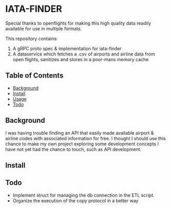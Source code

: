 # IATA-FINDER

Special thanks to openflights for making this high quality data readily available for use in multiple formats.

This repository contains:

1. A gRPC proto spec & implementation for iata-finder
2. A dataservice which fetches a .csv of airports and airline data from open flights, sanitizes and stores in a poor-mans memory cache

## Table of Contents

- [Background](#background)
- [Install](#install)
- [Usage](#usage)
- [Todo](#todo)

## Background

I was having trouble finding an API that easily made available airport & airline codes with associated information for free. I thought I should use this chance to make my own project exploring some development concepts I have not yet had the chance to touch, such as API development.

## Install

## Todo

- Implement struct for managing the db connection in the ETL script.
- Organize the execution of the copy protocol in a better way
